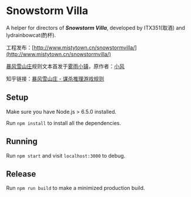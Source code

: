 # Snowstorm Villa

A helper for directors of _**Snowstorm Villa**_, developed by ITX351(取酒) and lydrainbowcat(酌杯).

工程发布：[http://www.mistytown.cn/snowstormvilla/](http://www.mistytown.cn/snowstormvilla/)

[暴风雪山庄](http://www.mistytown.cn/forum.php?mod=viewthread&tid=1147)规则文本首发于[雾雨小镇](www.mistytown.cn)，原作者：[小风](http://www.mistytown.cn/home.php?mod=space&uid=46)

知乎链接：[暴风雪山庄 - 谋杀推理游戏规则](http://zhuanlan.zhihu.com/p/25701506)


## Setup

Make sure you have Node.js > 6.5.0 installed.

Run `npm install` to install all the dependencies.

## Running

Run `npm start` and visit `localhost:3000` to debug.

## Release

Run `npm run build` to make a minimized production build.
